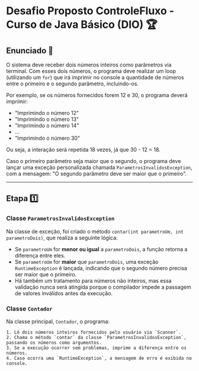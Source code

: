 # Desafio Proposto ControleFluxo - Curso de Java Básico (DIO) 🏆

## Enunciado 📝

O sistema deve receber dois números inteiros como parâmetros via terminal. Com esses dois números, o programa deve realizar um loop (utilizando um `for`) que irá imprimir no console a quantidade de números entre o primeiro e o segundo parâmetro, incluindo-os.

Por exemplo, se os números fornecidos forem 12 e 30, o programa deverá imprimir:

- "Imprimindo o número 12"
- "Imprimindo o número 13"
- "Imprimindo o número 14"
- ...
- "Imprimindo o número 30"

Ou seja, a interação será repetida 18 vezes, já que 30 - 12 = 18.

Caso o primeiro parâmetro seja maior que o segundo, o programa deve lançar uma exceção personalizada chamada `ParametrosInvalidosException`, com a mensagem: "O segundo parâmetro deve ser maior que o primeiro".

---

## Etapa 1️⃣

### Classe `ParametrosInvalidosException` 

Na classe de exceção, foi criado o método `contar(int parametroUm, int parametroDois)`, que realiza a seguinte lógica:
- Se `parametroUm` for **menor ou igual** a `parametroDois`, a função retorna a diferença entre eles.
- Se `parametroUm` for **maior** que `parametroDois`, uma exceção `RuntimeException` é lançada, indicando que o segundo número precisa ser maior que o primeiro.
- Há também um tratamento para números não inteiros, mas essa validação nunca será atingida porque o compilador impede a passagem de valores inválidos antes da execução.

### Classe `Contador` 

Na classe principal, `Contador`, o programa:  

    1. Lê dois números inteiros fornecidos pelo usuário via `Scanner`.  
    2. Chama o método `contar` da classe `ParametrosInvalidosException`, passando os números como argumentos.  
    3. Se a execução ocorrer sem problemas, imprime a diferença entre os números.  
    4. Caso ocorra uma `RuntimeException`, a mensagem de erro é exibida no console.  